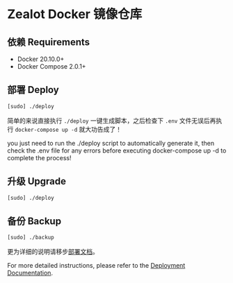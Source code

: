 # Zealot Docker 镜像仓库

## 依赖 Requirements

- Docker 20.10.0+
- Docker Compose 2.0.1+

## 部署 Deploy

```sh
[sudo] ./deploy
```

简单的来说直接执行 `./deploy` 一键生成脚本，之后检查下 `.env` 文件无误后再执行 `docker-compose up -d` 就大功告成了！

you just need to run the ./deploy script to automatically generate it, then check the .env file for any errors before executing docker-compose up -d to complete the process!

## 升级 Upgrade

```sh
[sudo] ./deploy
```

## 备份 Backup

```sh
[sudo] ./backup
```

更为详细的说明请移步[部署文档](https://zealot.ews.im/zh-Hans/docs/self-hosted/deployment/docker)。

For more detailed instructions, please refer to the [Deployment Documentation](https://zealot.ews.im/zh-Hans/docs/self-hosted/deployment/docker).
